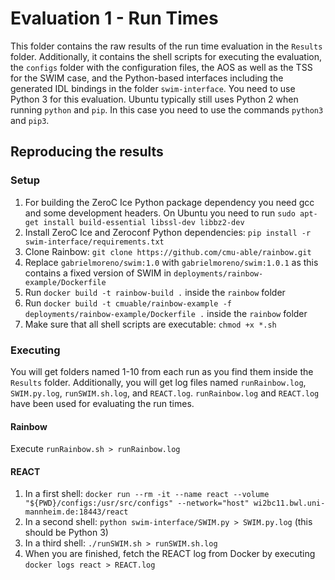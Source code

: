 # Evaluation 1 - Run Times

This folder contains the raw results of the run time evaluation in the `Results` folder. Additionally, it contains the shell scripts for executing the evaluation, the `configs` folder with the configuration files, the AOS as well as the TSS for the SWIM case, and the Python-based interfaces including the generated IDL bindings in the folder `swim-interface`. You need to use Python 3 for this evaluation. Ubuntu typically still uses Python 2 when running `python` and `pip`. In this case you need to use the commands `python3` and `pip3`.

## Reproducing the results

### Setup

1. For building the ZeroC Ice Python package dependency you need gcc and some development headers. On Ubuntu you need to run `sudo apt-get install build-essential libssl-dev libbz2-dev`
1. Install ZeroC Ice and Zeroconf Python dependencies: `pip install -r swim-interface/requirements.txt`
2. Clone Rainbow: `git clone https://github.com/cmu-able/rainbow.git`
3. Replace `gabrielmoreno/swim:1.0` with `gabrielmoreno/swim:1.0.1` as this contains a fixed version of SWIM in `deployments/rainbow-example/Dockerfile`
4. Run `docker build -t rainbow-build .` inside the `rainbow` folder
5. Run `docker build -t cmuable/rainbow-example -f deployments/rainbow-example/Dockerfile .` inside the `rainbow` folder
6. Make sure that all shell scripts are executable: `chmod +x *.sh`

### Executing

You will get folders named 1-10 from each run as you find them inside the `Results` folder. Additionally, you will get log files named `runRainbow.log`, `SWIM.py.log`, `runSWIM.sh.log`, and `REACT.log`. `runRainbow.log` and `REACT.log` have been used for evaluating the run times.

#### Rainbow

Execute `runRainbow.sh > runRainbow.log`

#### REACT

1. In a first shell: `docker run --rm -it --name react --volume "${PWD}/configs:/usr/src/configs" --network="host" wi2bc11.bwl.uni-mannheim.de:18443/react`
2. In a second shell: `python swim-interface/SWIM.py > SWIM.py.log` (this should be Python 3)
3. In a third shell: `./runSWIM.sh > runSWIM.sh.log`
4. When you are finished, fetch the REACT log from Docker by executing `docker logs react > REACT.log`